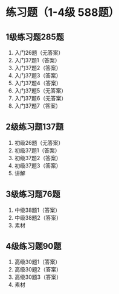 # 练习题（1-4级 588题）
## 1级练习题285题
1. 入门26题（无答案）
2. 入门37题1（答案）
3. 入门37题2（答案）
4. 入门37题3（答案）
5. 入门37题4（答案）
6. 入门37题5（无答案）
7. 入门37题6（无答案）
8. 入门37题7（答案）
## 2级练习题137题
1. 初级26题（无答案）
2. 初级37题1（答案）
3. 初级37题2（答案）
4. 初级37题3（答案）
5. 讲解
## 3级练习题76题
1. 中级38题1（答案）
2. 中级38题2（答案）
3. 素材
## 4级练习题90题
1. 高级30题1（答案）
2. 高级30题2（答案）
3. 高级30题3（答案）
4. 素材